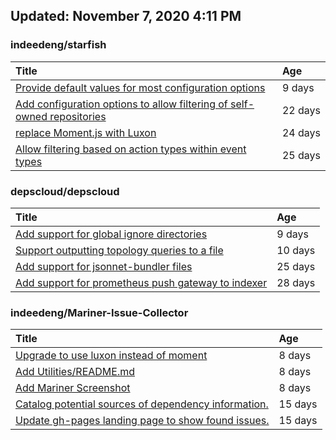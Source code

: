 ## Updated: November 7, 2020 4:11 PM


### indeedeng/starfish
|**Title**|**Age**|
|:----|:----|
|[Provide default values for most configuration options](https://github.com/indeedeng/starfish/issues/78)|9&nbsp;days|
|[Add configuration options to allow filtering of self-owned repositories](https://github.com/indeedeng/starfish/issues/65)|22&nbsp;days|
|[replace Moment.js with Luxon](https://github.com/indeedeng/starfish/issues/60)|24&nbsp;days|
|[Allow filtering based on action types within event types](https://github.com/indeedeng/starfish/issues/58)|25&nbsp;days|


### depscloud/depscloud
|**Title**|**Age**|
|:----|:----|
|[Add support for global ignore directories](https://github.com/depscloud/depscloud/issues/137)|9&nbsp;days|
|[Support outputting topology queries to a file](https://github.com/depscloud/depscloud/issues/135)|10&nbsp;days|
|[Add support for jsonnet-bundler files](https://github.com/depscloud/depscloud/issues/115)|25&nbsp;days|
|[Add support for prometheus push gateway to indexer](https://github.com/depscloud/depscloud/issues/108)|28&nbsp;days|


### indeedeng/Mariner-Issue-Collector
|**Title**|**Age**|
|:----|:----|
|[Upgrade to use luxon instead of moment](https://github.com/indeedeng/Mariner-Issue-Collector/issues/31)|8&nbsp;days|
|[Add Utilities/README.md](https://github.com/indeedeng/Mariner-Issue-Collector/issues/30)|8&nbsp;days|
|[Add Mariner Screenshot](https://github.com/indeedeng/Mariner-Issue-Collector/issues/29)|8&nbsp;days|
|[Catalog potential sources of dependency information.](https://github.com/indeedeng/Mariner-Issue-Collector/issues/19)|15&nbsp;days|
|[Update gh-pages landing page to show found issues.](https://github.com/indeedeng/Mariner-Issue-Collector/issues/15)|15&nbsp;days|